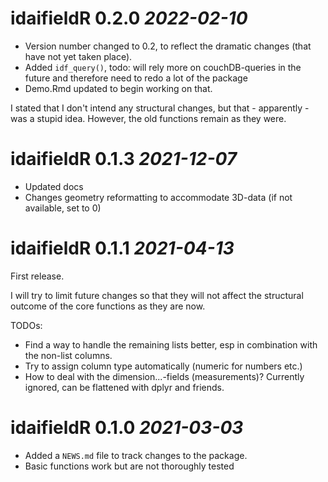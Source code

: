 # idaifieldR 0.2.0 _2022-02-10_

* Version number changed to 0.2, to reflect the dramatic changes (that have not yet taken place).
* Added `idf_query()`, todo: will rely more on couchDB-queries in the future and therefore need to redo a lot of the package
* Demo.Rmd updated to begin working on that.

I stated that I don't intend any structural changes, but that - apparently - was a stupid idea. However, the old functions remain as they were.

# idaifieldR 0.1.3 _2021-12-07_

* Updated docs
* Changes geometry reformatting to accommodate 3D-data (if not available, set to 0)

# idaifieldR 0.1.1 _2021-04-13_

First release. 

I will try to limit future changes so that they will not affect the structural outcome of the core functions as they are now. 

TODOs:
* Find a way to handle the remaining lists better, esp in combination with the non-list columns.
* Try to assign column type automatically (numeric for numbers etc.)
* How to deal with the dimension...-fields (measurements)? Currently ignored, can be flattened with dplyr and friends.


# idaifieldR 0.1.0 _2021-03-03_

* Added a `NEWS.md` file to track changes to the package.
* Basic functions work but are not thoroughly tested
